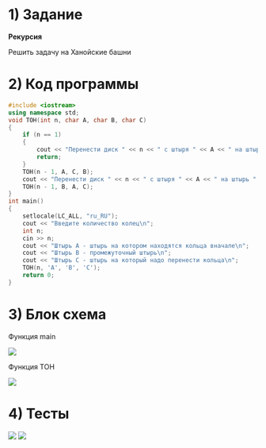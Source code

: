 # 1) Задание
**Рекурсия** 

Решить задачу на Ханойские башни

# 2) Код программы

```cpp
#include <iostream>
using namespace std;
void TOH(int n, char A, char B, char C)
{
    if (n == 1)
    {
        cout << "Перенести диск " << n << " с штыря " << A << " на штырь " << C << endl;
        return;
    }
    TOH(n - 1, A, C, B);
    cout << "Перенести диск " << n << " с штыря " << A << " на штырь " << C << endl;
    TOH(n - 1, B, A, C);
}
int main()
{
    setlocale(LC_ALL, "ru_RU");
    cout << "Введите количество колец\n";
    int n;
    cin >> n;
    cout << "Штырь А - штырь на котором находятся кольца вначале\n";
    cout << "Штырь В - промежуточный штырь\n";
    cout << "Штырь С - штырь на который надо перенести кольца\n";
    TOH(n, 'A', 'B', 'C');
    return 0;
}
```

# 3) Блок схема

Функция main

<image src ="TOHmain.drawio.png">

Функция TOH

<image src ="TOH_toh.drawio.png">
    
# 4) Тесты
<image src ="test1_hanoi.png">

<image src ="test2_hanoi.png">
